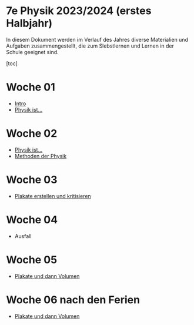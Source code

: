 7e Physik 2023/2024 (erstes Halbjahr)
======================

In diesem Dokument werden im Verlauf des Jahres diverse Materialien und Aufgaben zusammengestellt, die zum Slebstlernen und Lernen in der Schule geeignet sind.

[toc]

# Woche 01

- [Intro](./00_Intro.slides.md)
- [Physik ist...](./01_physik_ist.md)

# Woche 02

- [Physik ist...](./01_physik_ist.md)
- [Methoden der Physik](./02_methoden.md)

# Woche 03

- [Plakate erstellen und kritisieren](03_plakate_kritisieren.slides.md)

# Woche 04

- Ausfall

# Woche 05

- [Plakate und dann Volumen](04_plakate_volumen.slides.md)

# Woche 06 nach den Ferien

- [Plakate und dann Volumen](05_übungen.slides.md)